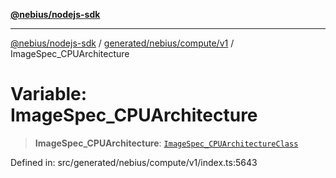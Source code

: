 [**@nebius/nodejs-sdk**](../../../../../README.md)

---

[@nebius/nodejs-sdk](../../../../../README.md) / [generated/nebius/compute/v1](../README.md) / ImageSpec_CPUArchitecture

# Variable: ImageSpec_CPUArchitecture

> **ImageSpec_CPUArchitecture**: [`ImageSpec_CPUArchitectureClass`](../type-aliases/ImageSpec_CPUArchitectureClass.md)

Defined in: src/generated/nebius/compute/v1/index.ts:5643
